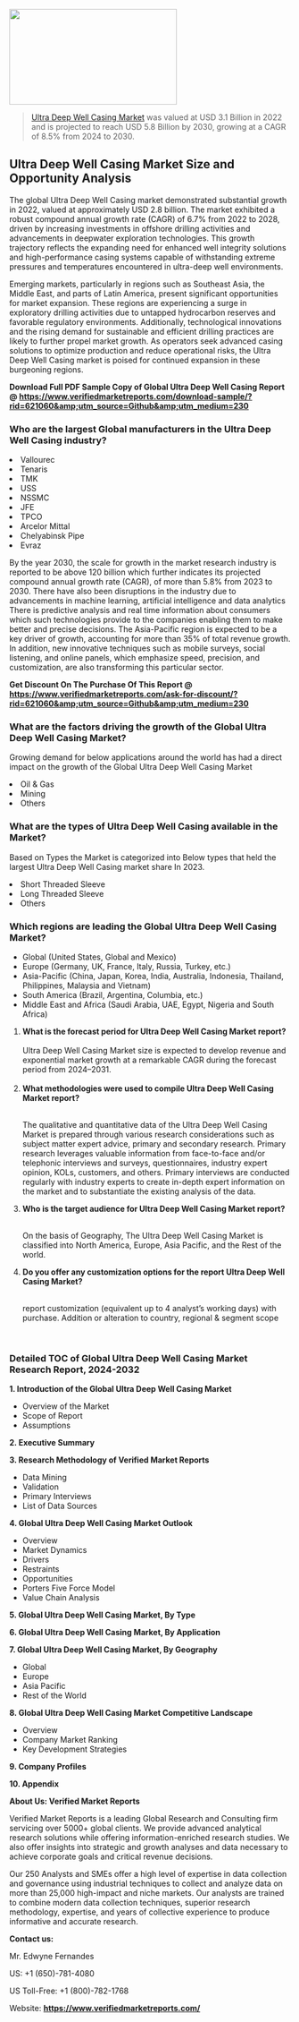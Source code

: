 <img src="https://ffe5etoiles.com/wp-content/uploads/2024/12/MST1-300x171.png" alt="" width="300" height="171" class="alignnone size-medium wp-image-20088" /><blockquote><p><p><a href="https://www.verifiedmarketreports.com/download-sample/?rid=621060&utm_source=Github&utm_medium=230" target="_blank">Ultra Deep Well Casing Market</a> was valued at USD 3.1 Billion in 2022 and is projected to reach USD 5.8 Billion by 2030, growing at a CAGR of 8.5% from 2024 to 2030.</p></blockquote><p><h2>Ultra Deep Well Casing Market Size and Opportunity Analysis</h2> <p>The global Ultra Deep Well Casing market demonstrated substantial growth in 2022, valued at approximately USD 2.8 billion. The market exhibited a robust compound annual growth rate (CAGR) of 6.7% from 2022 to 2028, driven by increasing investments in offshore drilling activities and advancements in deepwater exploration technologies. This growth trajectory reflects the expanding need for enhanced well integrity solutions and high-performance casing systems capable of withstanding extreme pressures and temperatures encountered in ultra-deep well environments.</p> <p>Emerging markets, particularly in regions such as Southeast Asia, the Middle East, and parts of Latin America, present significant opportunities for market expansion. These regions are experiencing a surge in exploratory drilling activities due to untapped hydrocarbon reserves and favorable regulatory environments. Additionally, technological innovations and the rising demand for sustainable and efficient drilling practices are likely to further propel market growth. As operators seek advanced casing solutions to optimize production and reduce operational risks, the Ultra Deep Well Casing market is poised for continued expansion in these burgeoning regions.</p> </p><p class=""><strong>Download Full PDF Sample Copy of Global Ultra Deep Well Casing Report @ <a href="https://www.verifiedmarketreports.com/download-sample/?rid=621060&amp;utm_source=Github&amp;utm_medium=230" target="_blank">https://www.verifiedmarketreports.com/download-sample/?rid=621060&amp;utm_source=Github&amp;utm_medium=230</a></strong></p><h3 id="" class="">Who are the largest Global manufacturers in the Ultra Deep Well Casing industry?</h3><p><li>Vallourec</li><li> Tenaris</li><li> TMK</li><li> USS</li><li> NSSMC</li><li> JFE</li><li> TPCO</li><li> Arcelor Mittal</li><li> Chelyabinsk Pipe</li><li> Evraz</li></p><div class=""><div class="" dir="" data-message-author-role="" data-message-id="" data-message-model-slug=""><div class=""><div class=""><div class=""><div class="" dir="" data-message-author-role="" data-message-id="" data-message-model-slug=""><div class=""><div class=""><p>By the year 2030, the scale for growth in the market research industry is reported to be above 120 billion which further indicates its projected compound annual growth rate (CAGR), of more than 5.8% from 2023 to 2030. There have also been disruptions in the industry due to advancements in machine learning, artificial intelligence and data analytics There is predictive analysis and real time information about consumers which such technologies provide to the companies enabling them to make better and precise decisions. The Asia-Pacific region is expected to be a key driver of growth, accounting for more than 35% of total revenue growth. In addition, new innovative techniques such as mobile surveys, social listening, and online panels, which emphasize speed, precision, and customization, are also transforming this particular sector.</p><p><strong>Get Discount On The Purchase Of This Report @&nbsp; <a href="https://www.verifiedmarketreports.com/ask-for-discount/?rid=621060&amp;utm_source=Github&amp;utm_medium=230" target="_blank">https://www.verifiedmarketreports.com/ask-for-discount/?rid=621060&amp;utm_source=Github&amp;utm_medium=230</a></strong></p></div></div></div></div></div></div></div></div><h3 id="" class="">What are the factors driving the growth of the Global Ultra Deep Well Casing Market?</h3><p id="" class="">Growing demand for below applications around the world has had a direct impact on the growth of the Global Ultra Deep Well Casing Market</p><p id="" class=""><li>Oil & Gas</li><li> Mining</li><li> Others</li></p><h3 id="" class="">What are the types of Ultra Deep Well Casing available in the Market?</h3><p id="" class="">Based on Types the Market is categorized into Below types that held the largest Ultra Deep Well Casing market share In 2023.</p><p id="" class=""><li>Short Threaded Sleeve</li><li> Long Threaded Sleeve</li><li> Others</li></p><h3 id="" class="">Which regions are leading the Global Ultra Deep Well Casing Market?</h3><ul><li>Global (United States, Global and Mexico)</li><li>Europe (Germany, UK, France, Italy, Russia, Turkey, etc.)</li><li>Asia-Pacific (China, Japan, Korea, India, Australia, Indonesia, Thailand, Philippines, Malaysia and Vietnam)</li><li>South America (Brazil, Argentina, Columbia, etc.)</li><li>Middle East and Africa (Saudi Arabia, UAE, Egypt, Nigeria and South Africa)</li></ul><p><ol><li><strong>What is the forecast period for Ultra Deep Well Casing Market report?<br /></strong><br /><span data-sheets-root="1" data-sheets-value="{&quot;1&quot;:2,&quot;2&quot;:&quot;XXXX size is expected to develop revenue and exponential market growth at a remarkable CAGR during the forecast period from 2024&ndash;2030.&quot;}" data-sheets-userformat="{&quot;2&quot;:12674,&quot;4&quot;:{&quot;1&quot;:2,&quot;2&quot;:16776960},&quot;10&quot;:2,&quot;11&quot;:0,&quot;15&quot;:&quot;Arial&quot;,&quot;16&quot;:12}">Ultra Deep Well Casing Market size is expected to develop revenue and exponential market growth at a remarkable CAGR during the forecast period from 2024&ndash;2031.</span><br /><br /></li><li><strong>What methodologies were used to compile Ultra Deep Well Casing Market report?<br /><br /></strong><p>The qualitative and quantitative data of the&nbsp;Ultra Deep Well Casing Market is prepared through various research considerations such as subject matter expert advice, primary and secondary research. Primary research leverages valuable information from face-to-face and/or telephonic interviews and surveys, questionnaires, industry expert opinion, KOLs, customers, and others. Primary interviews are conducted regularly with industry experts to create in-depth expert information on the market and to substantiate the existing analysis of the data.&nbsp;</p></li><li><strong>Who is the target audience for Ultra Deep Well Casing Market report?<br /><br /></strong><p>On the basis of Geography, The&nbsp;Ultra Deep Well Casing Market is classified into North America, Europe, Asia Pacific, and the Rest of the world.</p></li><li><strong>Do you offer any customization options for the report Ultra Deep Well Casing Market?<br /><br /></strong><p>report customization (equivalent up to 4 analyst&rsquo;s working days) with purchase. Addition or alteration to country, regional &amp; segment scope</p><p>&nbsp;</p></li></ol></p><h3 id="" class="">Detailed TOC of Global Ultra Deep Well Casing Market Research Report, 2024-2032</h3><p id="" class=""><strong>1. Introduction of the Global Ultra Deep Well Casing Market</strong></p><ul><li>Overview of the Market</li><li>Scope of Report</li><li>Assumptions</li></ul><p id="" class=""><strong>2. Executive Summary</strong></p><p id="" class=""><strong>3. Research Methodology of&nbsp;Verified Market Reports</strong></p><ul><li>Data Mining</li><li>Validation</li><li>Primary Interviews</li><li>List of Data Sources</li></ul><p id="" class=""><strong>4. Global Ultra Deep Well Casing Market Outlook</strong></p><ul><li>Overview</li><li>Market Dynamics</li><li>Drivers</li><li>Restraints</li><li>Opportunities</li><li>Porters Five Force Model</li><li>Value Chain Analysis</li></ul><p id="" class=""><strong>5. Global Ultra Deep Well Casing Market, By&nbsp;Type</strong></p><p id="" class=""><strong>6. Global Ultra Deep Well Casing Market, By Application</strong></p><p id="" class=""><strong>7. Global Ultra Deep Well Casing Market, By Geography</strong></p><ul><li>Global</li><li>Europe</li><li>Asia Pacific</li><li>Rest of the World</li></ul><p id="" class=""><strong>8. Global Ultra Deep Well Casing Market Competitive Landscape</strong></p><ul><li>Overview</li><li>Company Market Ranking</li><li>Key Development Strategies</li></ul><p id="" class=""><strong>9. Company Profiles</strong></p><p id="" class=""><strong>10. Appendix</strong></p><p id="" class=""><strong>About Us: Verified Market Reports</strong></p><p id="" class="">Verified Market Reports is a leading Global Research and Consulting firm servicing over 5000+ global clients. We provide advanced analytical research solutions while offering information-enriched research studies. We also offer insights into strategic and growth analyses and data necessary to achieve corporate goals and critical revenue decisions.</p><p id="" class="">Our 250 Analysts and SMEs offer a high level of expertise in data collection and governance using industrial techniques to collect and analyze data on more than 25,000 high-impact and niche markets. Our analysts are trained to combine modern data collection techniques, superior research methodology, expertise, and years of collective experience to produce informative and accurate research.</p><p id="" class=""><strong>Contact us:</strong></p><p id="" class="">Mr. Edwyne Fernandes</p><p id="" class="">US: +1 (650)-781-4080</p><p id="" class="">US Toll-Free: +1 (800)-782-1768</p><p id="" class="">Website: <a target="" data-test-app-aware-link=""><strong>https://www.verifiedmarketreports.com/</strong></a></p>

